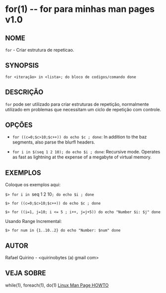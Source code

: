 for(1) -- for para minhas man pages v1.0
===============================================

NOME
----

`for` - Criar estrutura de repeticao.

SYNOPSIS
--------

`for <iteração> in <lista>; do
	bloco de codigos/comando
done`

DESCRIÇÃO
---------

`for` pode ser utilizado para criar estruturas de repetição, normalmente utilizado em problemas que necessitam um ciclo de repetição com controle.

OPÇÕES
------

* `for ((c=0;$c>10;$c++)) do echo $c ; done`:
  In addition to the baz segments, also parse the blurfl headers.

* `for i in $(seq 1 2 10); do echo $i ; done`:
  Recursive mode. Operates as fast as lightning at the expense of a megabyte
  of virtual memory.

EXEMPLOS
--------

Coloque os exemplos aqui:

   `$> for i in `seq 1 2 10`; do echo $i ; done`

   `$> for ((c=0;$c>10;$c++)) do echo $c ; done `


`$> for ((i=1, j=10; i <= 5 ; i++, j=j+5))
do
 echo "Number $i: $j"
done
`

Usando Range Incremental:

`$> for num in {1..10..2}
do
 echo "Number: $num"
done`




AUTOR
-----

Rafael Quirino - <quirinobytes (a) gmail com>

VEJA SOBRE
----------

while(1), foreach(1), do(1) [Linux Man Page HOWTO](
http://www.schweikhardt.net/man_page_howto.html)
